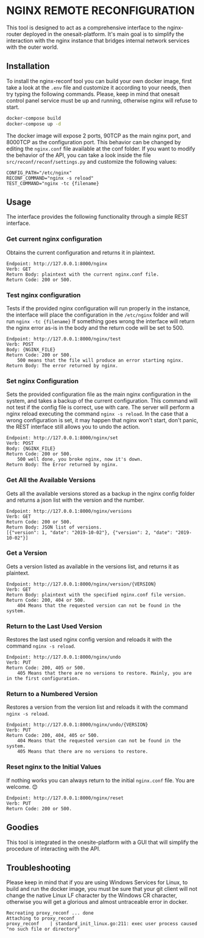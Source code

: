 # NGINX REMOTE RECONFIGURATION
This tool is designed to act as a comprehensive interface to the nginx-router deployed in the onesait-platform. It's main goal is to simplify the interaction with the nginx instance that bridges internal network services with the outer world.
## Installation
To install the nginx-reconf tool you can build your own docker image, first take a look at the `.env` file and customize it according to your needs, then try typing the following commands. Please, keep in mind that onesait control panel service must be up and running, otherwise nginx will refuse to start.
```bash
docker-compose build
docker-compose up -d
```
The docker image will expose 2 ports, 90TCP as the main nginx port, and 8000TCP as the configuration port. This behavior can be changed by editing the `nginx.conf` file available at the conf folder.
If you want to modify the behavior of the API, you can take a look inside the file `src/reconf/reconf/settings.py` and customize the following values:
```
CONFIG_PATH="/etc/nginx"
RECONF_COMMAND="nginx -s reload"
TEST_COMMAND="nginx -tc {filename}
```
## Usage
The interface provides the following functionality through a simple REST interface.
### Get current nginx configuration
Obtains the current configuration and returns it in plaintext.
```
Endpoint: http://127.0.0.1:8000/nginx
Verb: GET
Return Body: plaintext with the current nginx.conf file.
Return Code: 200 or 500.
```
###  Test nginx configuration
Tests if the provided nginx configuration will run properly in the instance, the interface will place the configuration in the `/etc/nginx` folder and will run `nginx -tc {filename}`
If something goes wrong the interface will return the nginx error as-is in the body and the return code will be set to 500.
```
Endpoint: http://127.0.0.1:8000/nginx/test
Verb: POST
Body: {NGINX_FILE}
Return Code: 200 or 500.
    500 means that the file will produce an error starting nginx.
Return Body: The error returned by nginx.
```
###  Set nginx Configuration
Sets the provided configuration file as the main nginx configuration in the system, and takes a backup of the current configuration. This command will not test if the config file is correct, use with care. The server will perform a nginx reload executing the command  `nginx -s reload`. In the case that a wrong configuration is set, it may happen that nginx won't start, don't panic, the REST interface still allows you to undo the action.
```
Endpoint: http://127.0.0.1:8000/nginx/set
Verb: POST
Body: {NGINX_FILE}
Return Code: 200 or 500.
    500 well done, you broke nginx, now it's down.
Return Body: The Error returned by nginx.
```
###  Get All the Available Versions
Gets all the available versions stored as a backup in the nginx config folder and returns a json list with the version and the number.
```
Endpoint: http://127.0.0.1:8000/nginx/versions
Verb: GET
Return Code: 200 or 500.
Return Body: JSON list of versions.
[{"version": 1, "date": "2019-10-02"}, {"version": 2, "date": "2019-10-02"}]
```
### Get a Version
Gets a version listed as available in the versions list, and returns it as plaintext.
```
Endpoint: http://127.0.0.1:8000/nginx/version/{VERSION}
Verb: GET
Return Body: plaintext with the specified nginx.conf file version.
Return Code: 200, 404 or 500.
	404 Means that the requested version can not be found in the system.
```
### Return to the Last Used Version
Restores the last used nginx config version and reloads it with the command `nginx -s reload`.
```
Endpoint: http://127.0.0.1:8000/nginx/undo
Verb: PUT
Return Code: 200, 405 or 500.
	405 Means that there are no versions to restore. Mainly, you are in the first configuration.
```
### Return to a Numbered Version
Restores a version from the version list and reloads it with the command `nginx -s reload`.
```
Endpoint: http://127.0.0.1:8000/nginx/undo/{VERSION}
Verb: PUT
Return Code: 200, 404, 405 or 500.
	404 Means that the requested version can not be found in the system.
	405 Means that there are no versions to restore.
```
### Reset nginx to the Initial Values
If nothing works you can always return to the initial `nginx.conf` file. You are welcome. 😊
```
Endpoint: http://127.0.0.1:8000/nginx/reset
Verb: PUT
Return Code: 200 or 500.
```
## Goodies
This tool is integrated in the onesite-platform with a  GUI that will simplify the procedure of interacting with the API.
## Troubleshooting
Please keep in mind that if you are using Windows Services for Linux, to build and run the docker image, you must be sure that your git client will not change the native Linux LF character by the Windows CR character, otherwise you will get a glorious and almost untraceable error in docker.
```
Recreating proxy_reconf ... done
Attaching to proxy_reconf
proxy_reconf    | standard_init_linux.go:211: exec user process caused "no such file or directory"
```
